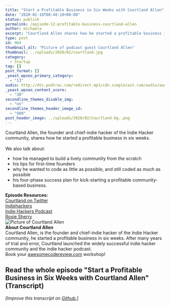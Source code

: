 ```yaml
---
title: "Start a Profitable Business in Six Weeks with Courtland Allen"
date: "2020-02-18T08:48:10+00:00"
status: publish
permalink: /episode-12-profitable-business-courtland-allen
author: michaela
excerpt: "Courtland Allen shares how he started a profitable business in six weeks."
type: post
id: 964
thumbnail_alt: "Picture of podcast guest Courtland Allen"
thumbnail: ../uploads/2020/02/courtland.jpg
category:
  - Startup
tag: []
post_format: []
_yoast_wpseo_primary_category:
  - "13"
audio: http://dts.podtrac.com/redirect.mp3/cdn.simplecast.com/audio/aaca90/aaca909a-e34f-49ae-a86f-f59e4fa807f0/c20424de-dfb3-4ff2-871e-0e64f6809511/courtland-allen-ready_tc.mp3
_yoast_wpseo_content_score:
  - "30"
secondline_themes_disable_img:
  - "on"
secondline_themes_header_image_id:
  - "980"
post_header_image: ../uploads/2020/02/Courtland-bg..png
---
```


<div class="episode-about">
Courtland Allen, the founder and chief-indie hacker of the Indie Hacker community, shares how he started a profitable business in six weeks.
<br/> <br/>We also talk about:
<ul>
<li> how he managed to build a lively community from the scratch</li>
<li> his tips for first-time founders</li>
<li> why he wanted to code as little as possible, and still coded as much as possible</li>
<li> his four-phase success plan for kick-starting a profitable community-based business.</li>
</ul>
</div>
<div class=" episode-links">
<b>Episode Resources:</b><br/>
<a href="https://twitter.com/csallen">Courtland on Twitter</a><br/>
<a href="https://www.indiehackers.com/">Indiehackers</a><br/>
<a href="https://www.indiehackers.com/podcast">Indie Hackers Podcast</a><br/>
<a href="https://rosie.land/">Rosie Sherry</a><br/>
</div>

<div class="row pt-2 align-items-center">
<div class="col-4 guest-picture">
<img src="../uploads/2020/02/courtland.jpg" alt="Picture of Courtland Allen"/>
</div>
<div class="col-8 guest-about">
<b>About Courtland Allen</b><br/>
Courtland Allen, is the founder and chief-indie hacker of the Indie Hacker community, he started a profitable business in six weeks. After many years of trial and error, Courtland launched the widely successful indie hacker community and the indie hacker podcast.
</div>
</div>

<div class="sponsorship">
Book your <a href="https://www.michaelagreiler.com/workshops">awesomecodereview.com</a> workshop!
</div> 


## Read the whole episode "Start a Profitable Business in Six Weeks with Courtland Allen" (Transcript)

_\[Improve this transcript on [Github](https://github.com/mgreiler/se-unlocked/tree/master/Transcripts)_[.](https://github.com/mgreiler/se-unlocked/tree/master/Transcripts)\]
